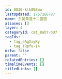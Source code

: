 ```yaml
---
id: 0830-klk898wo
lastUpdated: 1757166787
name: 东吴黄道十二宫图
aliases: []
layer: 4
categoryId: cat_8abY-bU7
tagIds:
  - tag_eAgXxyKy
  - tag_TRpfu-I4
nsfw: false
parent: ""
relatedEntries: []
timelineEvents: []
titledLinks: []
---
```


